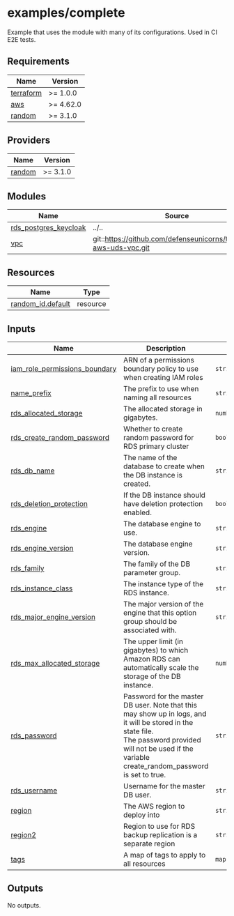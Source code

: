 # examples/complete

Example that uses the module with many of its configurations. Used in CI E2E tests.

<!-- BEGINNING OF PRE-COMMIT-TERRAFORM DOCS HOOK -->
## Requirements

| Name | Version |
|------|---------|
| <a name="requirement_terraform"></a> [terraform](#requirement\_terraform) | >= 1.0.0 |
| <a name="requirement_aws"></a> [aws](#requirement\_aws) | >= 4.62.0 |
| <a name="requirement_random"></a> [random](#requirement\_random) | >= 3.1.0 |

## Providers

| Name | Version |
|------|---------|
| <a name="provider_random"></a> [random](#provider\_random) | >= 3.1.0 |

## Modules

| Name | Source | Version |
|------|--------|---------|
| <a name="module_rds_postgres_keycloak"></a> [rds\_postgres\_keycloak](#module\_rds\_postgres\_keycloak) | ../.. | n/a |
| <a name="module_vpc"></a> [vpc](#module\_vpc) | git::https://github.com/defenseunicorns/terraform-aws-uds-vpc.git | tags/v0.0.1-alpha |

## Resources

| Name | Type |
|------|------|
| [random_id.default](https://registry.terraform.io/providers/hashicorp/random/latest/docs/resources/id) | resource |

## Inputs

| Name | Description | Type | Default | Required |
|------|-------------|------|---------|:--------:|
| <a name="input_iam_role_permissions_boundary"></a> [iam\_role\_permissions\_boundary](#input\_iam\_role\_permissions\_boundary) | ARN of a permissions boundary policy to use when creating IAM roles | `string` | `null` | no |
| <a name="input_name_prefix"></a> [name\_prefix](#input\_name\_prefix) | The prefix to use when naming all resources | `string` | n/a | yes |
| <a name="input_rds_allocated_storage"></a> [rds\_allocated\_storage](#input\_rds\_allocated\_storage) | The allocated storage in gigabytes. | `number` | `20` | no |
| <a name="input_rds_create_random_password"></a> [rds\_create\_random\_password](#input\_rds\_create\_random\_password) | Whether to create random password for RDS primary cluster | `bool` | `true` | no |
| <a name="input_rds_db_name"></a> [rds\_db\_name](#input\_rds\_db\_name) | The name of the database to create when the DB instance is created. | `string` | `"example"` | no |
| <a name="input_rds_deletion_protection"></a> [rds\_deletion\_protection](#input\_rds\_deletion\_protection) | If the DB instance should have deletion protection enabled. | `bool` | `false` | no |
| <a name="input_rds_engine"></a> [rds\_engine](#input\_rds\_engine) | The database engine to use. | `string` | `"postgres"` | no |
| <a name="input_rds_engine_version"></a> [rds\_engine\_version](#input\_rds\_engine\_version) | The database engine version. | `string` | `"14.1"` | no |
| <a name="input_rds_family"></a> [rds\_family](#input\_rds\_family) | The family of the DB parameter group. | `string` | `"postgres14"` | no |
| <a name="input_rds_instance_class"></a> [rds\_instance\_class](#input\_rds\_instance\_class) | The instance type of the RDS instance. | `string` | `"db.t4g.large"` | no |
| <a name="input_rds_major_engine_version"></a> [rds\_major\_engine\_version](#input\_rds\_major\_engine\_version) | The major version of the engine that this option group should be associated with. | `string` | `"14"` | no |
| <a name="input_rds_max_allocated_storage"></a> [rds\_max\_allocated\_storage](#input\_rds\_max\_allocated\_storage) | The upper limit (in gigabytes) to which Amazon RDS can automatically scale the storage of the DB instance. | `number` | `40` | no |
| <a name="input_rds_password"></a> [rds\_password](#input\_rds\_password) | Password for the master DB user. Note that this may show up in logs, and it will be stored in the state file.<br>  The password provided will not be used if the variable create\_random\_password is set to true. | `string` | `null` | no |
| <a name="input_rds_username"></a> [rds\_username](#input\_rds\_username) | Username for the master DB user. | `string` | `"exampleadmin"` | no |
| <a name="input_region"></a> [region](#input\_region) | The AWS region to deploy into | `string` | n/a | yes |
| <a name="input_region2"></a> [region2](#input\_region2) | Region to use for RDS backup replication is a separate region | `string` | n/a | yes |
| <a name="input_tags"></a> [tags](#input\_tags) | A map of tags to apply to all resources | `map(string)` | `{}` | no |

## Outputs

No outputs.
<!-- END OF PRE-COMMIT-TERRAFORM DOCS HOOK -->
